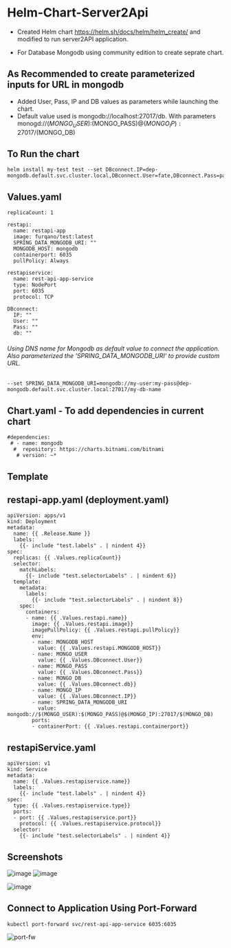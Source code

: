 # Helm-Chart-Server2Api

* Created Helm chart https://helm.sh/docs/helm/helm_create/ and modified to run server2API application.

* For Database Mongodb using community edition to create seprate chart.

## As Recommended to create parameterized inputs for URL in mongodb 
* Added User, Pass, IP and DB values as parameters while launching the chart. 
* Default value used is mongodb://localhost:27017/db. With parameters monogd://$(MONGO_USER):$(MONGO_PASS)@$(MONGO_IP):27017/$(MONGO_DB)

## To Run the chart 
```
helm install my-test test --set DBconnect.IP=dep-mongodb.default.svc.cluster.local,DBconnect.User=fate,DBconnect.Pass=pass,DBconnect.db=server2api

```
## Values.yaml

```
replicaCount: 1

restapi:
  name: restapi-app
  image: furqano/test:latest
  SPRING_DATA_MONGODB_URI: ""
  MONGODB_HOST: mongodb
  containerport: 6035
  pullPolicy: Always

restapiservice:
  name: rest-api-app-service
  type: NodePort
  port: 6035
  protocol: TCP

DBconnect:
  IP: ""
  User: ""
  Pass: ""
  db: ""

```
###### Using DNS name for Mongodb as default value to connect the application. Also parameterized the 'SPRING_DATA_MONGODB_URI' to provide custom URL.
```
--set SPRING_DATA_MONGODB_URI=mongodb://my-user:my-pass@dep-mongodb.default.svc.cluster.local:27017/my-db-name
```

## Chart.yaml - To add dependencies in current chart
```
#dependencies:
 # - name: mongodb
  #  repository: https://charts.bitnami.com/bitnami
   # version: ~*
```
## Template
## restapi-app.yaml (deployment.yaml)
```
apiVersion: apps/v1
kind: Deployment
metadata:
  name: {{ .Release.Name }}
  labels:
    {{- include "test.labels" . | nindent 4}}
spec:
  replicas: {{ .Values.replicaCount}}
  selector:
    matchLabels:
      {{- include "test.selectorLabels" . | nindent 6}}
  template:
    metadata:
      labels:
        {{- include "test.selectorLabels" . | nindent 8}}
    spec:
      containers:
      - name: {{ .Values.restapi.name}}
        image: {{ .Values.restapi.image}}
        imagePullPolicy: {{ .Values.restapi.pullPolicy}}
        env:
        - name: MONGODB_HOST
          value: {{ .Values.restapi.MONGODB_HOST}}
        - name: MONGO_USER
          value: {{ .Values.DBconnect.User}}
        - name: MONGO_PASS
          value: {{ .Values.DBconnect.Pass}}
        - name: MONGO_DB
          value: {{ .Values.DBconnect.db}}
        - name: MONGO_IP
          value: {{ .Values.DBconnect.IP}}
        - name: SPRING_DATA_MONGODB_URI
          value: mongodb://$(MONGO_USER):$(MONGO_PASS)@$(MONGO_IP):27017/$(MONGO_DB)
        ports:
        - containerPort: {{ .Values.restapi.containerport}}
```

## restapiService.yaml
```
apiVersion: v1
kind: Service
metadata:
  name: {{ .Values.restapiservice.name}}
  labels:
    {{- include "test.labels" . | nindent 4}}
spec:
  type: {{ .Values.restapiservice.type}}
  ports:
  - port: {{ .Values.restapiservice.port}}
    protocol: {{ .Values.restapiservice.protocol}}
  selector:
    {{- include "test.selectorLabels" . | nindent 4}}
```
## Screenshots

![image](https://user-images.githubusercontent.com/64476159/164786387-d9c8316c-0439-457f-8e2f-8efe7aa983c6.png)
![image](https://user-images.githubusercontent.com/64476159/164786279-620fe136-2598-4fd4-ad96-7e61ce0afb18.png)



![image](https://user-images.githubusercontent.com/64476159/164579918-46e932ce-7cef-4c02-9767-6757a9570e03.png)

## Connect to Application Using Port-Forward 

```
kubectl port-forward svc/rest-api-app-service 6035:6035
```
![port-fw ](https://user-images.githubusercontent.com/64476159/163685377-cec6506b-62cb-4be0-8477-5ce68885d42c.png)

